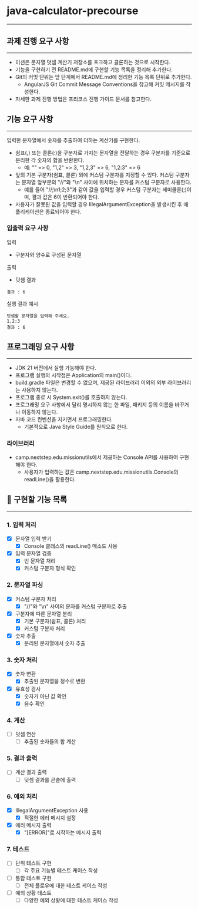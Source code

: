 # java-calculator-precourse

---

## 과제 진행 요구 사항

---

- 미션은 문자열 덧셈 계산기 저장소를 포크하고 클론하는 것으로 시작한다.
- 기능을 구현하기 전 README.md에 구현할 기능 목록을 정리해 추가한다.
- Git의 커밋 단위는 앞 단계에서 README.md에 정리한 기능 목록 단위로 추가한다.
  - AngularJS Git Commit Message Conventions을 참고해 커밋 메시지를 작성한다.
- 자세한 과제 진행 방법은 프리코스 진행 가이드 문서를 참고한다.

## 기능 요구 사항

---

입력한 문자열에서 숫자를 추출하여 더하는 계산기를 구현한다.

- 쉼표(,) 또는 콜론(:)을 구분자로 가지는 문자열을 전달하는 경우 구분자를 기준으로 분리한 각 숫자의 합을 반환한다.
  - 예: "" => 0, "1,2" => 3, "1,2,3" => 6, "1,2:3" => 6
- 앞의 기본 구분자(쉼표, 콜론) 외에 커스텀 구분자를 지정할 수 있다. 커스텀 구분자는 문자열 앞부분의 "//"와 "\n" 사이에 위치하는 문자를 커스텀 구분자로 사용한다.
  - 예를 들어 "//;\n1;2;3"과 같이 값을 입력할 경우 커스텀 구분자는 세미콜론(;)이며, 결과 값은 6이 반환되어야 한다.
- 사용자가 잘못된 값을 입력할 경우 IllegalArgumentException을 발생시킨 후 애플리케이션은 종료되어야 한다.

### 입출력 요구 사항
입력
- 구분자와 양수로 구성된 문자열

출력
- 덧셈 결과

```text
결과 : 6
```

실행 결과 예시

```text
덧셈할 문자열을 입력해 주세요.
1,2:3
결과 : 6
```

## 프로그래밍 요구 사항

---

- JDK 21 버전에서 실행 가능해야 한다.
- 프로그램 실행의 시작점은 Application의 main()이다.
- build.gradle 파일은 변경할 수 없으며, 제공된 라이브러리 이외의 외부 라이브러리는 사용하지 않는다.
- 프로그램 종료 시 System.exit()를 호출하지 않는다.
- 프로그래밍 요구 사항에서 달리 명시하지 않는 한 파일, 패키지 등의 이름을 바꾸거나 이동하지 않는다.
- 자바 코드 컨벤션을 지키면서 프로그래밍한다.
  - 기본적으로 Java Style Guide를 원칙으로 한다.

### 라이브러리
- camp.nextstep.edu.missionutils에서 제공하는 Console API를 사용하여 구현해야 한다.
  - 사용자가 입력하는 값은 camp.nextstep.edu.missionutils.Console의 readLine()을 활용한다.



## 📜 구현할 기능 목록

---

### 1. 입력 처리
- [X] 문자열 입력 받기
  - [X] Console 클래스의 readLine() 메소드 사용
- [X] 입력 문자열 검증
  - [X] 빈 문자열 처리
  - [X] 커스텀 구분자 형식 확인

### 2. 문자열 파싱
- [X] 커스텀 구분자 처리
  - [X] "//"와 "\n" 사이의 문자를 커스텀 구분자로 추출
- [X] 구분자에 따른 문자열 분리
  - [X] 기본 구분자(쉼표, 콜론) 처리
  - [X] 커스텀 구분자 처리
- [X] 숫자 추출
  - [X] 분리된 문자열에서 숫자 추출

### 3. 숫자 처리
- [X] 숫자 변환
  - [X] 추출된 문자열을 정수로 변환
- [X] 유효성 검사
  - [X] 숫자가 아닌 값 확인
  - [X] 음수 확인

### 4. 계산
- [ ] 덧셈 연산
  - [ ] 추출된 숫자들의 합 계산

### 5. 결과 출력
- [ ] 계산 결과 출력
  - [ ] 덧셈 결과를 콘솔에 출력

### 6. 예외 처리
- [X] IllegalArgumentException 사용
  - [X] 적절한 에러 메시지 설정
- [X] 에러 메시지 출력
  - [X] "[ERROR]"로 시작하는 메시지 출력

### 7. 테스트
- [ ] 단위 테스트 구현
  - [ ] 각 주요 기능별 테스트 케이스 작성
- [ ] 통합 테스트 구현
  - [ ] 전체 플로우에 대한 테스트 케이스 작성
- [ ] 예외 상황 테스트
  - [ ] 다양한 예외 상황에 대한 테스트 케이스 작성